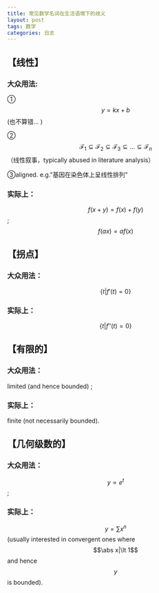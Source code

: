 ```yaml
---
title: 常见数学名词在生活语境下的歧义
layout: post
tags: 数学
categories: 日志
---
```

## 【线性】

### 大众用法:

①$$y=kx+b$$
(也不算错… )

②$$\mathcal{F}_1 \subseteq \mathcal{F}_2 \subseteq \mathcal{F}_3 \subseteq ... \subseteq \mathcal{F}_n $$ （线性叙事，typically abused in literature analysis）

③aligned. e.g."基因在染色体上呈线性排列"

### 实际上：

$$f(x+y)=f(x)+f(y)$$; $$f(ax)=af(x)$$

## 【拐点】

### 大众用法：

$$\{t|f'(t)=0\}$$

### 实际上：

$$\{t|f''(t)=0\}$$

## 【有限的】

###  大众用法：

limited (and hence bounded) ;

###   实际上：

finite (not necessarily bounded). 

## 【几何级数的】

###   大众用法：

$$y∝e^t$$; 

###  实际上：

$$y=\sum x^n $$ (usually interested in convergent ones where $$\abs x|\lt 1$$ and hence $$y$$ is bounded).
